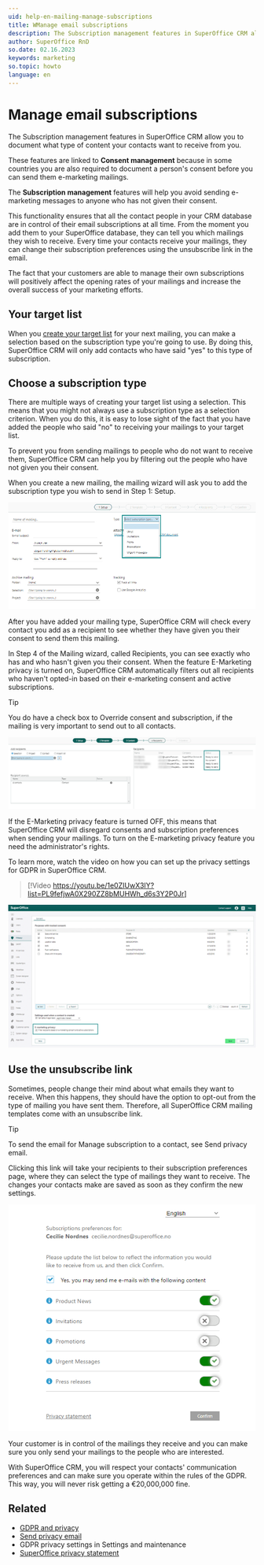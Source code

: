 ```yaml
---
uid: help-en-mailing-manage-subscriptions
title: WManage email subscriptions
description: The Subscription management features in SuperOffice CRM allow you to document what type of content your contacts want to receive from you.
author: SuperOffice RnD
so.date: 02.16.2023
keywords: marketing
so.topic: howto
language: en
---
```


# Manage email subscriptions

The Subscription management features in SuperOffice CRM allow you to document what type of content your contacts want to receive from you.

These features are linked to **Consent management** because in some countries you are also required to document a person's consent before you can send them e-marketing mailings.

The **Subscription management** features will help you avoid sending e-marketing messages to anyone who has not given their consent.

This functionality ensures that all the contact people in your CRM database are in control of their email subscriptions at all time. From the moment you add them to your SuperOffice database, they can tell you which mailings they wish to receive. Every time your contacts receive your mailings, they can change their subscription preferences using the unsubscribe link in the email.

The fact that your customers are able to manage their own subscriptions will positively affect the opening rates of your mailings and increase the overall success of your marketing efforts.

## Your target list

When you [create your target list][1] for your next mailing, you can make a selection based on the subscription type you're going to use. By doing this, SuperOffice CRM will only add contacts who have said "yes" to this type of subscription.

## Choose a subscription type

There are multiple ways of creating your target list using a selection. This means that you might not always use a subscription type as a selection criterion. When you do this, it is easy to lose sight of the fact that you have added the people who said "no" to receiving your mailings to your target list.

To prevent you from sending mailings to people who do not want to receive them, SuperOffice CRM can help you by filtering out the people who have not given you their consent.

When you create a new mailing, the mailing wizard will ask you to add the subscription type you wish to send in Step 1: Setup.

![Choose what type of mailing you are sending out in the setup step. -screenshot][img1]

After you have added your mailing type, SuperOffice CRM will check every contact you add as a recipient to see whether they have given you their consent to send them this mailing.

In Step 4 of the Mailing wizard, called Recipients, you can see exactly who has and who hasn't given you their consent. When the feature E-Marketing privacy is turned on, SuperOffice CRM automatically filters out all recipients who haven't opted-in based on their e-marketing consent and active subscriptions.

> [!TIP]
> You do have a check box to Override consent and subscription, if the mailing is very important to send out to all contacts.

![When you have added recipients to the mailing list, you cans e weather or not they have given consent to that type of mailing. -screenshot][img2]

If the E-Marketing privacy feature is turned OFF, this means that SuperOffice CRM will disregard consents and subscription preferences when sending your mailings. To turn on the E-marketing privacy feature you need the administrator's rights.

To learn more, watch the video on how you can set up the privacy settings for GDPR in SuperOffice CRM.

<!-- markdownlint-disable-next-line MD034 DOCSMD007 -->
> [!Video https://youtu.be/1e0ZIUwX3IY?list=PL9fefjwA0X290ZZ8bMUHWh_d6s3Y2P0Jr]

![In Settings and maintenance you can switch on the e-marketing privacy feature. -screenshot][img3]

## Use the unsubscribe link

Sometimes, people change their mind about what emails they want to receive. When this happens, they should have the option to opt-out from the type of mailing you have sent them. Therefore, all SuperOffice CRM mailing templates come with an unsubscribe link.

> [!TIP]
> To send the email for Manage subscription to a contact, see Send privacy email.

Clicking this link will take your recipients to their subscription preferences page, where they can select the type of mailings they want to receive. The changes your contacts make are saved as soon as they confirm the new settings.

![Select the mailings you would like to receive on the subscription preferences page. -screenshot][img4]

Your customer is in control of the mailings they receive and you can make sure you only send your mailings to the people who are interested.

With SuperOffice CRM, you will respect your contacts' communication preferences and can make sure you operate within the rules of the GDPR. This way, you will never risk getting a €20,000,000 fine.

## Related

* [GDPR and privacy][2]
* [Send privacy email][3]
* GDPR privacy settings in Settings and maintenance
* [SuperOffice privacy statement][4]

<!-- Referenced links -->
[1]: create/target-list.md
[2]: ../../../security/privacy/learn/index.md
[3]: ../../../security/privacy/learn/send-privacy-confirmation-email.md
[4]: https://www.superoffice.com/company/privacy/

<!-- Referenced images -->
[img1]: media/setup-type-drop-down.png
[img2]: media/recipients-content-status.png
[img3]: media/e-marketing-privacy-feature.png
[img4]: media/subscription-preferences-page.png
